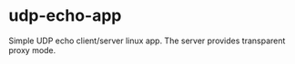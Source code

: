 # udp-echo-app
Simple UDP echo client/server linux app. The server provides transparent proxy mode.
#